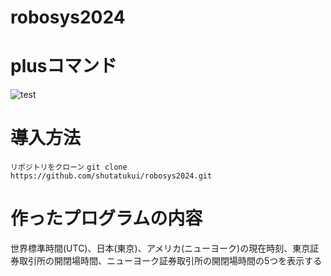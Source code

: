 # robosys2024
# plusコマンド
![test](http://github.com/shutatsukui/robosys2024/actions/workflows/test.yml/badge.svg)

# 導入方法
``` リポジトリをクローン ```
```git clone https://github.com/shutatukui/robosys2024.git```


# 作ったプログラムの内容
世界標準時間(UTC)、日本(東京)、アメリカ(ニューヨーク)の現在時刻、東京証券取引所の開閉場時間、ニューヨーク証券取引所の開閉場時間の5つを表示する
